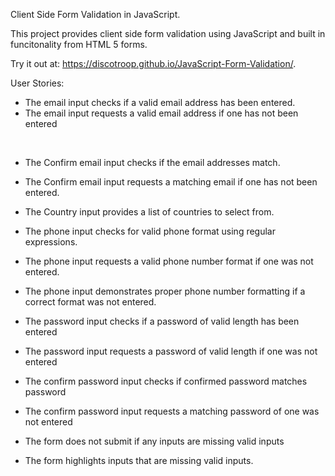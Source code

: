 Client Side Form Validation in JavaScript.

This project provides client side form validation using JavaScript and built in funcitonality from HTML 5 forms.

Try it out at: https://discotroop.github.io/JavaScript-Form-Validation/. 

User Stories:
- The email input checks if a valid email address has been entered.
- The email input requests a valid email address if one has not been entered
<br>

- The Confirm email input checks if the email addresses match.
- The Confirm email input requests a matching email if one has not been entered.

- The Country input provides a list of countries to select from.

- The phone input checks for valid phone format using regular expressions.
- The phone input requests a valid phone number format if one was not entered.
- The phone input demonstrates proper phone number formatting if a correct format was not entered.

- The password input checks if a password of valid length has been entered
- The password input requests a password of valid length if one was not entered

- The confirm password input checks if confirmed password matches password
- The confirm password input requests a matching password of one was not entered

- The form does not submit if any inputs are missing valid inputs
- The form highlights inputs that are missing valid inputs.


